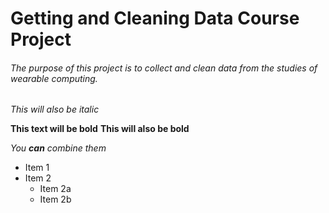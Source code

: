 # Getting and Cleaning Data Course Project

###### The purpose of this project is to collect and clean data from the studies of wearable computing.

_This will also be italic_

**This text will be bold**
__This will also be bold__

_You **can** combine them_

* Item 1
* Item 2
  * Item 2a
  * Item 2b